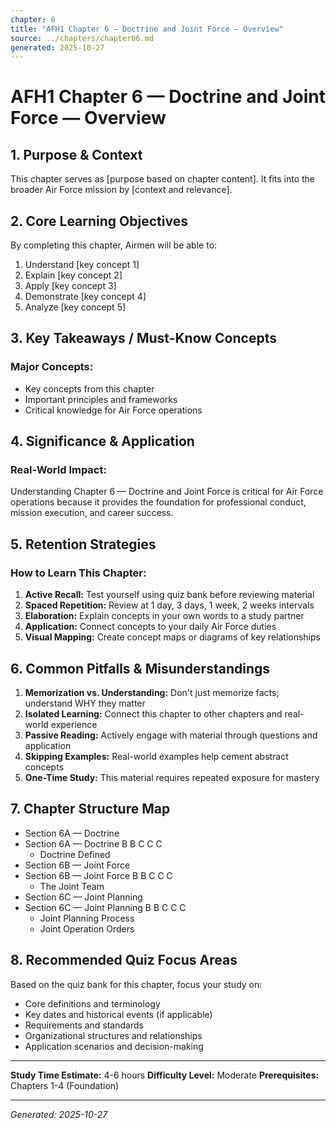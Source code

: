```yaml
---
chapter: 6
title: "AFH1 Chapter 6 — Doctrine and Joint Force — Overview"
source: ../chapters/chapter06.md
generated: 2025-10-27
---
```


# AFH1 Chapter 6 — Doctrine and Joint Force — Overview

## 1. Purpose & Context

This chapter serves as [purpose based on chapter content]. It fits into the broader Air Force mission by [context and relevance].

## 2. Core Learning Objectives

By completing this chapter, Airmen will be able to:

1. Understand [key concept 1]
2. Explain [key concept 2]
3. Apply [key concept 3]
4. Demonstrate [key concept 4]
5. Analyze [key concept 5]

## 3. Key Takeaways / Must-Know Concepts

### Major Concepts:

- Key concepts from this chapter
- Important principles and frameworks
- Critical knowledge for Air Force operations

## 4. Significance & Application

### Real-World Impact:

Understanding Chapter 6 — Doctrine and Joint Force is critical for Air Force operations because it provides the foundation for professional conduct, mission execution, and career success.

## 5. Retention Strategies

### How to Learn This Chapter:


1. **Active Recall:** Test yourself using quiz bank before reviewing material
2. **Spaced Repetition:** Review at 1 day, 3 days, 1 week, 2 weeks intervals
3. **Elaboration:** Explain concepts in your own words to a study partner
4. **Application:** Connect concepts to your daily Air Force duties
5. **Visual Mapping:** Create concept maps or diagrams of key relationships


## 6. Common Pitfalls & Misunderstandings


1. **Memorization vs. Understanding:** Don't just memorize facts; understand WHY they matter
2. **Isolated Learning:** Connect this chapter to other chapters and real-world experience
3. **Passive Reading:** Actively engage with material through questions and application
4. **Skipping Examples:** Real-world examples help cement abstract concepts
5. **One-Time Study:** This material requires repeated exposure for mastery


## 7. Chapter Structure Map

- Section 6A — Doctrine
- Section 6A — Doctrine B B C C C
  - Doctrine Defined
- Section 6B — Joint Force
- Section 6B — Joint Force B B C C C
  - The Joint Team
- Section 6C — Joint Planning
- Section 6C — Joint Planning B B C C C
  - Joint Planning Process
  - Joint Operation Orders

## 8. Recommended Quiz Focus Areas

Based on the quiz bank for this chapter, focus your study on:


- Core definitions and terminology
- Key dates and historical events (if applicable)
- Requirements and standards
- Organizational structures and relationships
- Application scenarios and decision-making


---

**Study Time Estimate:** 4-6 hours
**Difficulty Level:** Moderate
**Prerequisites:** Chapters 1-4 (Foundation)

---

*Generated: 2025-10-27*
